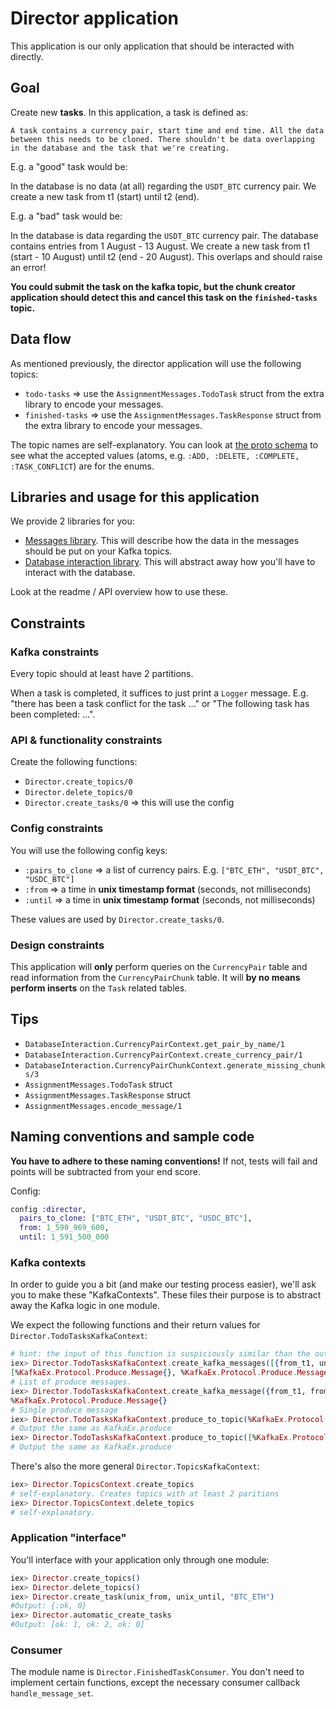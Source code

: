# Director application

This application is our only application that should be interacted with directly.

## Goal

Create new __tasks__. In this application, a task is defined as:

```text
A task contains a currency pair, start time and end time. All the data between this needs to be cloned. There shouldn't be data overlapping in the database and the task that we're creating.
```

E.g. a "good" task would be:

In the database is no data (at all) regarding the `USDT_BTC` currency pair. We create a new task from t1 (start) until t2 (end).

E.g. a "bad" task would be:

In the database is data regarding the `USDT_BTC` currency pair. The database contains entries from 1 August - 13 August. We create a new task from t1 (start - 10 August) until t2 (end - 20 August). This overlaps and should raise an error!

__You could submit the task on the kafka topic, but the chunk creator application should detect this and cancel this task on the `finished-tasks` topic.__

## Data flow

As mentioned previously, the director application will use the following topics:

* `todo-tasks` => use the `AssignmentMessages.TodoTask` struct from the extra library to encode your messages.
* `finished-tasks` => use the `AssignmentMessages.TaskResponse` struct from the extra library to encode your messages.

The topic names are self-explanatory. You can look at [the proto schema](https://github.com/distributed-applications-2021/assignment-messages/blob/main/protobuf_schemas.proto) to see what the accepted values (atoms, e.g. `:ADD, :DELETE, :COMPLETE, :TASK_CONFLICT`) are for the enums.

## Libraries and usage for this application

We provide 2 libraries for you:

* [Messages library](https://github.com/distributed-applications-2021/assignment-messages). This will describe how the data in the messages should be put on your Kafka topics.
* [Database interaction library](https://github.com/distributed-applications-2021/assignment-database-interaction). This will abstract away how you'll have to interact with the database.

Look at the readme / API overview how to use these.

## Constraints

### Kafka constraints

Every topic should at least have 2 partitions.

When a task is completed, it suffices to just print a `Logger` message. E.g. "there has been a task conflict for the task ..." or "The following task has been completed: ...".

### API & functionality constraints

Create the following functions:

* `Director.create_topics/0`
* `Director.delete_topics/0`
* `Director.create_tasks/0` => this will use the config

### Config constraints

You will use the following config keys:

* `:pairs_to_clone` => a list of currency pairs. E.g. `["BTC_ETH", "USDT_BTC", "USDC_BTC"]`
* `:from` => a time in __unix timestamp format__ (seconds, not milliseconds)
* `:until` => a time in __unix timestamp format__ (seconds, not milliseconds)

These values are used by `Director.create_tasks/0`.

### Design constraints

This application will __only__ perform queries on the `CurrencyPair` table and read information from the `CurrencyPairChunk` table. It will __by no means perform inserts__ on the `Task` related tables.

## Tips

* `DatabaseInteraction.CurrencyPairContext.get_pair_by_name/1`
* `DatabaseInteraction.CurrencyPairContext.create_currency_pair/1`
* `DatabaseInteraction.CurrencyPairChunkContext.generate_missing_chunks/3`
* `AssignmentMessages.TodoTask` struct
* `AssignmentMessages.TaskResponse` struct
* `AssignmentMessages.encode_message/1`

## Naming conventions and sample code

__You have to adhere to these naming conventions!__ If not, tests will fail and points will be subtracted from your end score.

Config:

```elixir
config :director,
  pairs_to_clone: ["BTC_ETH", "USDT_BTC", "USDC_BTC"],
  from: 1_590_969_600,
  until: 1_591_500_000
```

### Kafka contexts

In order to guide you a bit (and make our testing process easier), we'll ask you to make these "KafkaContexts". These files their purpose is to abstract away the Kafka logic in one module.

We expect the following functions and their return values for `Director.TodoTasksKafkaContext`:

```elixir
# hint: the input of this function is suspiciously similar than the output of CurrencyPairChunkContext.generate_missing_chunks/3
iex> Director.TodoTasksKafkaContext.create_kafka_messages([{from_t1, until_t2}, {from_t3, until_t4}], "BTC_ETH")
[%KafkaEx.Protocol.Produce.Message{}, %KafkaEx.Protocol.Produce.Message{}, ...]
# List of produce messages.
iex> Director.TodoTasksKafkaContext.create_kafka_message({from_t1, from_t2}, "BTC_ETH")
%KafkaEx.Protocol.Produce.Message{}
# Single produce message
iex> Director.TodoTasksKafkaContext.produce_to_topic(%KafkaEx.Protocol.Produce.Message{ ... })
# Output the same as KafkaEx.produce
iex> Director.TodoTasksKafkaContext.produce_to_topic([%KafkaEx.Protocol.Produce.Message{ ... }, ...])
# Output the same as KafkaEx.produce
```

There's also the more general `Director.TopicsKafkaContext`:

```elixir
iex> Director.TopicsContext.create_topics
# self-explanatory. Creates topics with at least 2 paritions
iex> Director.TopicsContext.delete_topics
# self-explanatory.
```

### Application "interface"

You'll interface with your application only through one module:

```elixir
iex> Director.create_topics()
iex> Director.delete_topics()
iex> Director.create_task(unix_from, unix_until, "BTC_ETH")
#Output: {:ok, 0}
iex> Director.automatic_create_tasks
#Output: [ok: 1, ok: 2, ok: 0]
```

### Consumer

The module name is `Director.FinishedTaskConsumer`. You don't need to implement certain functions, except the necessary consumer callback `handle_message_set`.
